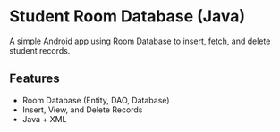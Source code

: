 # Student Room Database (Java)
A simple Android app using Room Database to insert, fetch, and delete student records.

## Features
- Room Database (Entity, DAO, Database)
- Insert, View, and Delete Records
- Java + XML
